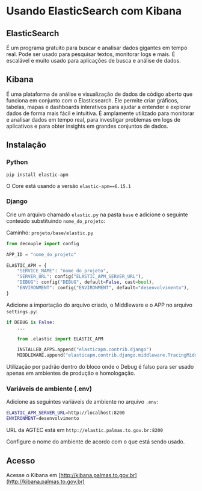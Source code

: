 # Usando ElasticSearch com Kibana

## ElasticSearch

É um programa gratuito para buscar e analisar dados gigantes em tempo real.
Pode ser usado para pesquisar textos, monitorar logs e mais.
É escalável e muito usado para aplicações de busca e análise de dados.

## Kibana

É uma plataforma de análise e visualização de dados de código aberto que funciona em conjunto com o Elasticsearch.
Ele permite criar gráficos, tabelas, mapas e dashboards interativos para ajudar a entender e explorar dados de forma mais fácil e intuitiva.
É amplamente utilizado para monitorar e analisar dados em tempo real, para investigar problemas em logs de aplicativos e para obter insights em grandes conjuntos de dados.

## Instalação

### Python

 `pip install elastic-apm`

O Core está usando a versão `elastic-apm==6.15.1`


### Django

Crie um arquivo chamado `elastic.py` na pasta `base` e adicione o seguinte conteúdo substituindo `nome_do_projeto`:

Caminho: `projeto/base/elastic.py`


```python
from decouple import config

APP_ID = "nome_do_projeto"

ELASTIC_APM = {
    "SERVICE_NAME": "nome_do_projeto",
    "SERVER_URL": config("ELASTIC_APM_SERVER_URL"),
    "DEBUG": config("DEBUG", default=False, cast=bool),
    "ENVIRONMENT": config("ENVIRONMENT", default="desenvolvimento"),
}
```

Adicione a importação do arquivo criado, o Middleware e o APP no arquivo `settings.py`:

```python
if DEBUG is False:
    ...

    from .elastic import ELASTIC_APM

    INSTALLED_APPS.append("elasticapm.contrib.django")
    MIDDLEWARE.append("elasticapm.contrib.django.middleware.TracingMiddleware")
```

Utilização por padrão dentro do bloco onde o Debug é falso para ser usado apenas em ambientes de produção e homologação.

### Variáveis de ambiente (.env)

Adicione as seguintes variáveis de ambiente no arquivo `.env`:

```bash
ELASTIC_APM_SERVER_URL=http://localhost:8200
ENVIRONMENT=desenvolvimento
```

URL da AGTEC está em `http://elastic.palmas.to.gov.br:8200`

Configure o nome do ambiente de acordo com o que está sendo usado.

## Acesso

Acesse o Kibana em [http://kibana.palmas.to.gov.br](http://kibana.palmas.to.gov.br)